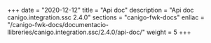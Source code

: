 +++
date        = "2020-12-12"
title       = "Api doc"
description = "Api doc canigo.integration.ssc 2.4.0"
sections    = "canigo-fwk-docs"
enllac		= "/canigo-fwk-docs/documentacio-llibreries/canigo.integration.ssc/2.4.0/api-doc/"
weight		= 5
+++
